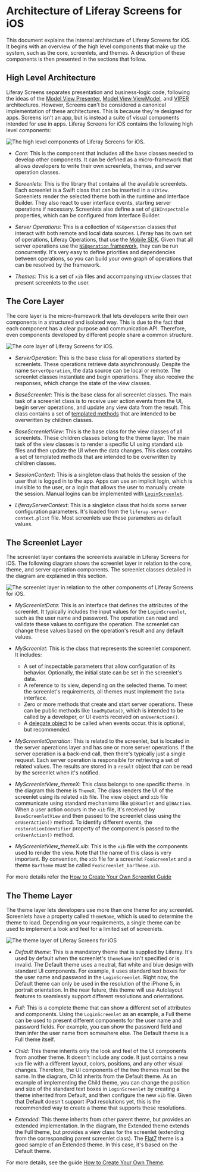 # Architecture of Liferay Screens for iOS

This document explains the internal architecture of Liferay Screens for iOS. It
begins with an overview of the high level components that make up the system,
such as the core, screenlets, and themes. A description of these components is
then presented in the sections that follow.

## High Level Architecture

Liferay Screens separates presentation and business-logic code, following the
ideas of the [Model View Presenter](http://en.wikipedia.org/wiki/Model-view-presenter), 
[Model View ViewModel](http://en.wikipedia.org/wiki/Model_View_ViewModel), and
[VIPER](http://www.objc.io/issue-13/viper.html) architectures. However, Screens
can't be considered a canonical implementation of these architectures. This is
because they're designed for apps. Screens isn't an app, but is instead a suite
of visual components intended for use in apps. Liferay Screens for iOS contains
the following high level components:

![The high level components of Liferay Screens for iOS.](http://liferay.github.io/liferay-screens/ios/Library/svg/architecture-components.svg)

- *Core*: This is the component that includes all the base classes needed to
  develop other components. It can be defined as a micro-framework that allows
  developers to write their own screenlets, themes, and server operation 
  classes.

- *Screenlets*: This is the library that contains all the available screenlets.
  Each screenlet is a Swift class that can be inserted in a `UIView`. Screenlets
  render the selected theme both in the runtime and Interface Builder. They also
  react to user interface events, starting server operations if necessary.
  Screenlets also define a set of `@IBInspectable` properties, which can be
  configured from Interface Builder.

- *Server Operations*: This is a collection of `NSOperation` classes that
  interact with both remote and local data sources. Liferay has its own set of
  operations, Liferay Operations, that use the [Mobile SDK](https://dev.liferay.com/develop/tutorials/-/knowledge_base/6-2/invoking-liferay-services-in-your-ios-app).
  Given that all server operations use the [`NSOperation` framework](https://developer.apple.com/library/mac/documentation/General/Conceptual/ConcurrencyProgrammingGuide/OperationObjects/OperationObjects.html#//apple_ref/doc/uid/TP40008091-CH101-SW1),
  they can be run concurrently. It's very easy to define priorities and
  dependencies between operations, so you can build your own graph of operations
  that can be resolved by the framework.

- *Themes*: This is a set of `xib` files and accompanying `UIView` classes that
  present screenlets to the user.

## The Core Layer

The core layer is the micro-framework that lets developers write their own 
components in a structured and isolated way. This is due to the fact that each 
component has a clear purpose and communication API. Therefore, even components 
developed by different people share a common structure. 

![The core layer of Liferay Screens for iOS.](http://liferay.github.io/liferay-screens/ios/Library/svg/architecture-core.svg)

- *ServerOperation*: This is the base class for all operations started by
  screenlets. These operations retrieve data asynchronously. Despite the name
  `ServerOperation`, the data source can be local or remote. The screenlet 
  classes instantiate and begin operations. They also receive the responses, 
  which change the state of the view classes.

- *BaseScreenlet*: This is the base class for all screenlet classes. The main
  task of a screenlet class is to receive user action events from the UI, begin
  server operations, and update any view data from the result. This class 
  contains a set of [templated methods](http://www.oodesign.com/template-method-pattern.html) 
  that are intended to be overwritten by children classes.

- *BaseScreenletView*: This is the base class for the view classes of all
  screenlets. These children classes belong to the theme layer. The main task of
  the view classes is to render a specific UI using standard `xib` files and 
  then update the UI when the data changes. This class contains a set of 
  templated methods that are intended to be overwritten by children classes.

- *SessionContext*: This is a singleton class that holds the session of the user
  that is logged in to the app. Apps can use an implicit login, which is 
  invisible to the user, or a login that allows the user to manually create the 
  session. Manual logins can be implemented with [`LoginScreenlet`](LoginScreenlet.md).

- *LiferayServerContext*: This is a singleton class that holds some server
  configuration parameters. It's loaded from the `liferay-server-context.plist`
  file. Most screenlets use these parameters as default values.

## The Screenlet Layer

The screenlet layer contains the screenlets available in Liferay Screens for
iOS. The following diagram shows the screenlet layer in relation to the core,
theme, and server operation components. The screenlet classes detailed in the
diagram are explained in this section.

![The screenlet layer in relation to the other components of Liferay Screens for iOS.](http://liferay.github.io/liferay-screens/ios/Library/svg/architecture-screenlets.svg)

- *MyScreenletData*: This is an interface that defines the attributes of the
  screenlet. It typically includes the input values for the `LoginScreenlet`, 
  such as the user name and password. The operation can read and validate these 
  values to configure the operation. The screenlet can change these values based 
  on the operation's result and any default values.

- *MyScreenlet*: This is the class that represents the screenlet component. It
  includes: 

    - A set of inspectable parameters that allow configuration of its behavior. 
      Optionally, the initial state can be set in the screenlet's data. 
    - A reference to its view, depending on the selected theme. To meet the 
      screenlet's requirements, all themes must implement the `Data` interface. 
    - Zero or more methods that create and start server operations. These can be 
      public methods like `loadMyData()`, which is intended to be called by a 
      developer, or UI events received on `onUserAction()`. 
    - A [delegate object](https://developer.apple.com/library/ios/documentation/general/conceptual/DevPedia-CocoaCore/Delegation.html)
      to be called when events occur. this is optional, but recommended.

- *MyScreenletOperation*: This is related to the screenlet, but is located in
  the server operations layer and has one or more server operations. If the 
  server operation is a back-end call, then there's typically just a single 
  request. Each server operation is responsible for retrieving a set of related 
  values. The results are stored in a `result` object that can be read by the 
  screenlet when it's notified.

- *MyScreenletView_themeX*: This class belongs to one specific theme. In the
  diagram this theme is `ThemeX`. The class renders the UI of the screenlet 
  using its related `xib` file. The view object and `xib` file communicate using
  standard mechanisms like `@IBOutlet` and `@IBAction`. When a user action 
  occurs in the `xib` file, it's received by `BaseScreenletView` and then passed 
  to the screenlet class using the `onUserAction()` method. To identify 
  different events, the `restorationIdentifier` property of the component is 
  passed to the `onUserAction()` method.

- *MyScreenletView_themeX.xib*: This is the `xib` file with the components used
  to render the view. Note that the name of this class is very important. By
  convention, the `xib` file for a screenlet `FooScreenlet` and a theme 
  `BarTheme` must be called `FooScreenlet_barTheme.xib`.

For more details refer the [How to Create Your Own Screenlet Guide](screenlet_creation.md) 

## The Theme Layer

The theme layer lets developers use more than one theme for any screenlet.
Screenlets have a property called `themeName`, which is used to determine the
theme to load. Depending on your requirements, a single theme can be used to
implement a look and feel for a limited set of screenlets.

![The theme layer of Liferay Screens for iOS](http://liferay.github.io/liferay-screens/ios/Library/svg/architecture-themes.svg)

- *Default theme*: This is a mandatory theme that is supplied by Liferay. It's
  used by default when the screenlet's `themeName` isn't specified or is 
  invalid. The Default theme uses a neutral, flat white and blue design with 
  standard UI components. For example, it uses standard text boxes for the user 
  name and password in the `LoginScreenlet`. Right now, the Default theme can 
  only be used in the resolution of the iPhone 5, in portrait orientation. In 
  the near future, this theme will use Autolayout features to seamlessly support 
  different resolutions and orientations.

- *Full*: This is a complete theme that can show a different set of attributes
  and components. Using the `LoginScreenlet` as an example, a Full theme can be
  used to present different components for the user name and password fields. 
  For example, you can show the password field and then infer the user name from
  somewhere else. The Default theme is a Full theme itself.

- *Child*: This theme inherits only the look and feel of the UI components from
  another theme. It doesn't include any code. It just contains a new `xib` file
  with a different layout, colors, positions, and any other visual changes.
  Therefore, the UI components of the two themes must be the same. In the 
  diagram, Child inherits from the Default theme. As an example of implementing 
  the Child theme, you can change the position and size of the standard text 
  boxes in `LoginScreenlet` by creating a theme inherited from Default, and then 
  configure the new `xib` file. Given that Default doesn't support iPad 
  resolutions yet, this is the recommended way to create a theme that supports 
  these resolutions.

- *Extended*: This theme inherits from other parent theme, but provides an
  extended implementation. In the diagram, the Extended theme extends the Full
  theme, but provides a view class for the screenlet (extending from the
  corresponding parent screenlet class). The [Flat7](https://github.com/liferay/liferay-screens/tree/master/ios/Library/Themes/Flat7)
  theme is a good sample of an Extended theme. In this case, it's based on the
  Default theme.

For more details, see the guide [How to Create Your Own Theme](theme_creation.md).
